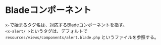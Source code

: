 # Bladeコンポーネント

`x-`で始まるタグ名は、対応するBladeコンポーネントを指す。  
`<x-alert/ >`というタグは、デフォルトで `resources/views/components/alert.blade.php` というファイルを参照する。



